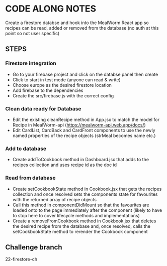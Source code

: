 # CODE ALONG NOTES

Create a firestore databse and hook into the MealWorm React app so recipes can be read, added or removed from the database (no auth at this point so not user specific)

## STEPS

### Firestore integration

- Go to your firebase project and click on the databse panel then create
- Click to start in test mode (anyone can read & write)
- Choose europe as the desired firestore location
- Add firebase to the dependencies
- Create the src/firebase.js with the correct config

### Clean data ready for Database

- Edit the existing cleanRecipe method in App.jsx to match the model for Recipe in MealWorm-api (https://mealworm-api.web.app/docs/)
- Edit CardList, CardBack and CardFront components to use the newly named properties of the recipe objects (strMeal becomes name etc.)

### Add to database

- Create addToCookbook method in Dashboard.jsx that adds to the recipes collection and uses recipe id as the doc id

### Read from database

- Create setCookbookState method in Cookbook.jsx that gets the recipes collection and once resolved sets the components state for favourites with the returned array of recipe objects
- Call this method in componentDidMount so that the favourites are loaded onto to the page immediately after the component (likely to have to stop here to cover lifecycle methods and implementations)
- Create a removeFromCookbook method in Cookbook.jsx that deletes the desired recipe from the database and, once resolved, calls the setCookbookState method to rerender the Cookbook component

## Challenge branch

22-firestore-ch